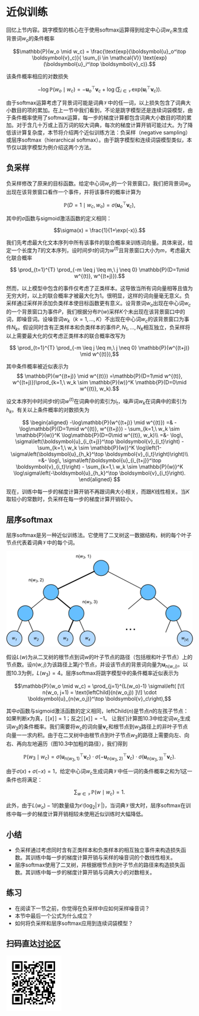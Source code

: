 # 近似训练

回忆上节内容。跳字模型的核心在于使用softmax运算得到给定中心词$w_c$来生成背景词$w_o$的条件概率

$$\mathbb{P}(w_o \mid w_c) = \frac{\text{exp}(\boldsymbol{u}_o^\top \boldsymbol{v}_c)}{ \sum_{i \in \mathcal{V}} \text{exp}(\boldsymbol{u}_i^\top \boldsymbol{v}_c)}.$$

该条件概率相应的对数损失

$$-\log \mathbb{P}(w_o \mid w_c) =
-\boldsymbol{u}_o^\top \boldsymbol{v}_c + \log\left(\sum_{i \in \mathcal{V}} \text{exp}(\boldsymbol{u}_i^\top \boldsymbol{v}_c)\right).$$


由于softmax运算考虑了背景词可能是词典$\mathcal{V}$中的任一词，以上损失包含了词典大小数目的项的累加。在上一节中我们看到，不论是跳字模型还是连续词袋模型，由于条件概率使用了softmax运算，每一步的梯度计算都包含词典大小数目的项的累加。对于含几十万或上百万词的较大词典，每次的梯度计算开销可能过大。为了降低该计算复杂度，本节将介绍两个近似训练方法：负采样（negative sampling）或层序softmax（hierarchical softmax）。由于跳字模型和连续词袋模型类似，本节仅以跳字模型为例介绍这两个方法。



## 负采样

负采样修改了原来的目标函数。给定中心词$w_c$的一个背景窗口，我们把背景词$w_o$出现在该背景窗口看作一个事件，并将该事件的概率计算为

$$\mathbb{P}(D=1\mid w_c, w_o) = \sigma(\boldsymbol{u}_o^\top \boldsymbol{v}_c),$$

其中的$\sigma$函数与sigmoid激活函数的定义相同：

$$\sigma(x) = \frac{1}{1+\exp(-x)}.$$

我们先考虑最大化文本序列中所有该事件的联合概率来训练词向量。具体来说，给定一个长度为$T$的文本序列，设时间步$t$的词为$w^{(t)}$且背景窗口大小为$m$，考虑最大化联合概率

$$ \prod_{t=1}^{T} \prod_{-m \leq j \leq m,\ j \neq 0} \mathbb{P}(D=1\mid w^{(t)}, w^{(t+j)}).$$

然而，以上模型中包含的事件仅考虑了正类样本。这导致当所有词向量相等且值为无穷大时，以上的联合概率才被最大化为1。很明显，这样的词向量毫无意义。负采样通过采样并添加负类样本使目标函数更有意义。设背景词$w_o$出现在中心词$w_c$的一个背景窗口为事件$P$，我们根据分布$\mathbb{P}(w)$采样$K$个未出现在该背景窗口中的词，即噪音词。设噪音词$w_k$（$k=1, \ldots, K$）不出现在中心词$w_c$的该背景窗口为事件$N_k$。假设同时含有正类样本和负类样本的事件$P, N_1, \ldots, N_K$相互独立，负采样将以上需要最大化的仅考虑正类样本的联合概率改写为


$$ \prod_{t=1}^{T} \prod_{-m \leq j \leq m,\ j \neq 0} \mathbb{P}(w^{(t+j)} \mid w^{(t)}),$$

其中条件概率被近似表示为
$$ \mathbb{P}(w^{(t+j)} \mid w^{(t)}) =\mathbb{P}(D=1\mid w^{(t)}, w^{(t+j)})\prod_{k=1,\ w_k \sim \mathbb{P}(w)}^K \mathbb{P}(D=0\mid w^{(t)}, w_k).$$


设文本序列中时间步$t$的词$w^{(t)}$在词典中的索引为$i_t$，噪声词$w_k$在词典中的索引为$h_k$。有关以上条件概率的对数损失为

$$
\begin{aligned}
-\log\mathbb{P}(w^{(t+j)} \mid w^{(t)})
=& -\log\mathbb{P}(D=1\mid w^{(t)}, w^{(t+j)}) - \sum_{k=1,\ w_k \sim \mathbb{P}(w)}^K \log\mathbb{P}(D=0\mid w^{(t)}, w_k)\\
=&-  \log\, \sigma\left(\boldsymbol{u}_{i_{t+j}}^\top \boldsymbol{v}_{i_t}\right) - \sum_{k=1,\ w_k \sim \mathbb{P}(w)}^K \log\left(1-\sigma\left(\boldsymbol{u}_{h_k}^\top \boldsymbol{v}_{i_t}\right)\right)\\
=&-  \log\, \sigma\left(\boldsymbol{u}_{i_{t+j}}^\top \boldsymbol{v}_{i_t}\right) - \sum_{k=1,\ w_k \sim \mathbb{P}(w)}^K \log\sigma\left(-\boldsymbol{u}_{h_k}^\top \boldsymbol{v}_{i_t}\right).
\end{aligned}
$$

现在，训练中每一步的梯度计算开销不再跟词典大小相关，而跟$K$线性相关。当$K$取较小的常数时，负采样在每一步的梯度计算开销较小。


## 层序softmax

层序softmax是另一种近似训练法。它使用了二叉树这一数据结构，树的每个叶子节点代表着词典$\mathcal{V}$中的每个词。

![层序softmax。树的每个叶子节点代表着词典的每个词。](../img/hi-softmax.svg)


假设$L(w)$为从二叉树的根节点到词$w$的叶子节点的路径（包括根和叶子节点）上的节点数。设$n(w,j)$为该路径上第$j$个节点，并设该节点的背景词向量为$\boldsymbol{u}_{n(w,j)}$。以图10.3为例，$L(w_3) = 4$。层序softmax将跳字模型中的条件概率近似表示为

$$\mathbb{P}(w_o \mid w_c) = \prod_{j=1}^{L(w_o)-1} \sigma\left( [\![  n(w_o, j+1) = \text{leftChild}(n(w_o,j)) ]\!] \cdot \boldsymbol{u}_{n(w_o,j)}^\top \boldsymbol{v}_c\right),$$

其中$\sigma$函数与sigmoid激活函数的定义相同，$\text{leftChild}(n)$是节点$n$的左孩子节点：如果判断$x$为真，$[\![x]\!] = 1$；反之$[\![x]\!] = -1$。
让我们计算图10.3中给定词$w_c$生成词$w_3$的条件概率。我们需要将$w_c$的词向量$\boldsymbol{v}_c$和根节点到$w_3$路径上的非叶子节点向量一一求内积。由于在二叉树中由根节点到叶子节点$w_3$的路径上需要向左、向右、再向左地遍历（图10.3中加粗的路径），我们得到

$$\mathbb{P}(w_3 \mid w_c) = \sigma(\boldsymbol{u}_{n(w_3,1)}^\top \boldsymbol{v}_c) \cdot \sigma(-\boldsymbol{u}_{n(w_3,2)}^\top \boldsymbol{v}_c) \cdot \sigma(\boldsymbol{u}_{n(w_3,3)}^\top \boldsymbol{v}_c).$$

由于$\sigma(x)+\sigma(-x) = 1$，给定中心词$w_c$生成词典$\mathcal{V}$中任一词的条件概率之和为1这一条件也将满足：

$$\sum_{w \in \mathcal{V}} \mathbb{P}(w \mid w_c) = 1.$$

此外，由于$L(w_o)-1$的数量级为$\mathcal{O}(\text{log}_2|\mathcal{V}|)$，当词典$\mathcal{V}$很大时，层序softmax在训练中每一步的梯度计算开销相较未使用近似训练时大幅降低。

## 小结

* 负采样通过考虑同时含有正类样本和负类样本的相互独立事件来构造损失函数。其训练中每一步的梯度计算开销与采样的噪音词的个数线性相关。
* 层序softmax使用了二叉树，并根据根节点到叶子节点的路径来构造损失函数。其训练中每一步的梯度计算开销与词典大小的对数相关。

## 练习


* 在阅读下一节之前，你觉得在负采样中应如何采样噪音词？
* 本节中最后一个公式为什么成立？
* 如何将负采样和层序softmax应用到连续词袋模型？

## 扫码直达[讨论区](https://discuss.gluon.ai/t/topic/8135)

![](../img/qr_word2vec-approx-train.svg)
